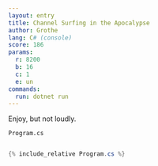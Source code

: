 ```yaml
---
layout: entry
title: Channel Surfing in the Apocalypse
author: Grothe
lang: C# (console)
score: 186
params:
  r: 8200
  b: 16
  c: 1
  e: un
commands:
  run: dotnet run
---
```


Enjoy, but not loudly.

`Program.cs`
```cs

{% include_relative Program.cs %}

```

